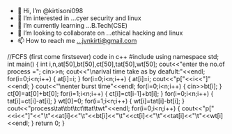 - 👋 Hi, I’m @kirtisoni098
- 👀 I’m interested in ...cyer security and linux
- 🌱 I’m currently learning ...B.Tech(CSE)
- 💞️ I’m looking to collaborate on ...ethical hacking and linux
- 📫 How to reach me ...jvnkirti@gmail.com

<!---
kirtisoni098/kirtisoni098 is a ✨ special ✨ repository because its `README.md` (this file) appears on your GitHub profile.
You can click the Preview link to take a look at your changes.
--->
//FCFS (first come firstsever) code in c++
#include <iostream> 
  using namespace std;
  int main() 
  {
  int i,n,at[50],bt[50],ct[50],tat[50],wt[50]; 
  cout<<"enter the no.of process =";
  cin>>n; 
  cout<<"\narival time take as by deafult:"<<endl;
  for(i=0;i<n;i++) 
  { 
     at[i]=i;
  } 
  for(i=0;i<n;i++)
  {
  at[i]=i;
  cout<<"p["<<i<<"]"<<endl;
  }
  cout<<"\nenter burst time"<<endl;
  for(i=0;i<n;i++)
  {
   cin>>bt[i];
  }
  ct[0]=at[0]+bt[0];
  for(i=1;i<n;i++)
  {
   ct[i]=ct[i-1]+bt[i];
   }
   for(i=0;i<n;i++) 
  { 
  tat[i]=ct[i]-at[i]; 
  }
  wt[0]=0;
  for(i=1;i<n;i++) 
  { 
   wt[i]=tat[i]-bt[i];
  }
   cout<<"process\tat\tbt\tct\ttat\twt"<<endl;
   for(i=0;i<n;i++)
  {
  cout<<"p["<<i<<"]"<<"\t"<<at[i]<<"\t"<<bt[i]<<"\t"<<ct[i]<<"\t"<<tat[i]<<"\t"<<wt[i]<<endl; 
  }
  return 0;
  }
